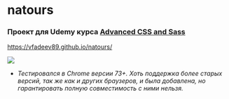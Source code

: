 # natours
### Проект для Udemy курса [Advanced CSS and Sass](https://www.udemy.com/advanced-css-and-sass/)

https://vfadeev89.github.io/natours/

![](https://filiprastovic.com/wp-content/themes/filip-rastovic/assets/img/portfolio/natours-small.png)

* _Тестировался в Chrome версии 73+. Хоть поддержка более старых версий, так же как и других браузеров, и была добавлена, но гарантировать полную совместимость с ними нельзя._
